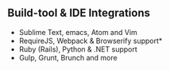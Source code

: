 ## Build-tool & IDE Integrations

* Sublime Text, emacs, Atom and Vim
* RequireJS, Webpack & Browserify support\*
* Ruby (Rails), Python & .NET support
* Gulp, Grunt, Brunch and more